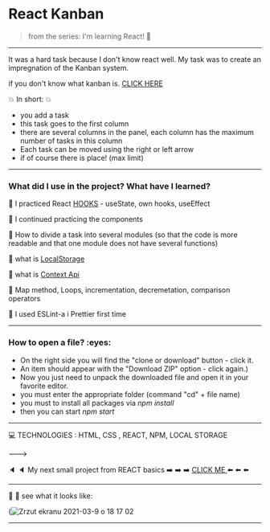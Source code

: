 

<h1> React Kanban  </h1>


>from the series: I'm learning React! :muscle:

----

It was a hard task because I don't know react well. My task was to create an impregnation of the Kanban system.

if you don't know what kanban is. [CLICK HERE](https://github.com/martynakil/quiz_react)



:boom: In short:  :boom: 
- you add a task
- this task goes to the first column
- there are several columns in the panel, each column has the maximum number of tasks in this column
- Each task can be moved using the right or left arrow
- if of course there is place! (max limit)

---


<h3>What did I use in the project? What have I learned?</h3>

:red_circle:  I practiced React [HOOKS](https://reactjs.org/docs/hooks-faq.html#gatsby-focus-wrapper) -  useState, own hooks, useEffect

:red_circle:  I continued practicing the components

:red_circle:  How to divide a task into several modules (so that the code is more readable and that one module does not have several functions)

:red_circle:  what is [LocalStorage](https://www.taniarascia.com/how-to-use-local-storage-with-javascript/)

:red_circle:  what is [Context Api](https://www.toptal.com/react/react-context-api)

:red_circle:  Map method, Loops, incrementation, decremetation, comparison operators

:red_circle: I used   ESLint-a i Prettier  first time

-----

<h3>How to open a file? :eyes: </h3>

* On the right side you will find the "clone or download" button - click it.
* An item should appear with the "Download ZIP" option - click again.)
* Now you just need to unpack the downloaded file and open it in your favorite editor.
* you must enter the appropriate folder (command "cd" + file name)
* you must to install all packages via *npm install*
* then you can start *npm start*



----

:computer: TECHNOLOGIES : HTML, CSS , REACT, NPM, LOCAL STORAGE



———>


:speaker: :speaker: My next small project from REACT basics  :arrow_right: :arrow_right: :arrow_right: [CLICK ME ](https://github.com/martynakiljan/QUIZ) :arrow_left: :arrow_left: :arrow_left:

----



:mag_right: :mag_right: see what it looks like:




(![Zrzut ekranu 2021-03-9 o 18 17 02](https://user-images.githubusercontent.com/59742201/110511257-545a7a00-8104-11eb-9cc7-fe2fc6b48288.png)


---------------------------------------------------------------



